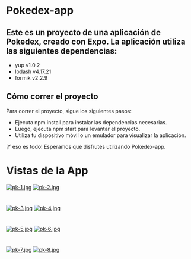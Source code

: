 # Pokedex-app

## Este es un proyecto de una aplicación de Pokedex, creado con Expo. La aplicación utiliza las siguientes dependencias:

 - yup v1.0.2
 - lodash v4.17.21
 - formik v2.2.9

## Cómo correr el proyecto
Para correr el proyecto, sigue los siguientes pasos:

 - Ejecuta npm install para instalar las dependencias necesarias.
 - Luego, ejecuta npm start para levantar el proyecto.
 - Utiliza tu dispositivo móvil o un emulador para visualizar la aplicación.

¡Y eso es todo! Esperamos que disfrutes utilizando Pokedex-app.

# Vistas de la App

[![pk-1.jpg](https://i.postimg.cc/pV94bh2R/pk-1.jpg)](https://postimg.cc/PNj21qpR)
[![pk-2.jpg](https://i.postimg.cc/LsCCGRwJ/pk-2.jpg)](https://postimg.cc/wtNQmK6z)
#
[![pk-3.jpg](https://i.postimg.cc/nzNdc2HZ/pk-3.jpg)](https://postimg.cc/34Cjtg4b)
[![pk-4.jpg](https://i.postimg.cc/tCQrKBSN/pk-4.jpg)](https://postimg.cc/NLD7TkwK)
#
[![pk-5.jpg](https://i.postimg.cc/K8QJgxZ0/pk-5.jpg)](https://postimg.cc/xXJKwrNm)
[![pk-6.jpg](https://i.postimg.cc/HnG2CL2k/pk-6.jpg)](https://postimg.cc/KkNLPxw6)
#
[![pk-7.jpg](https://i.postimg.cc/RCfdLcS6/pk-7.jpg)](https://postimg.cc/WtN02qJT)
[![pk-8.jpg](https://i.postimg.cc/NfkxWBrQ/pk-8.jpg)](https://postimg.cc/xcqHmrRZ)


